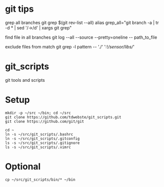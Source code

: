 git tips
=======

grep all branches
git grep <regexp> $(git rev-list --all)
alias grep_all="git branch -a | tr -d \* | sed '/->/d' | xargs git grep"

find file in all branches
git log --all --source --pretty=oneline -- path_to_file

exclude files from match
git grep -l  pattern -- './' ':!*/sensor/libs/*'



git_scripts
===========

git tools and scripts

Setup
====
```
mkdir -p ~/src ~/bin; cd ~/src
git clone https://github.com/tdwebste/git_scripts.git
git clone https://github.com/git/git

cd ~
ln -s ~/src/git_scripts/.bashrc
ln -s ~/src/git_scripts/.gitconfig
ls -s ~/src/git_scripts/.gitignore
ls -s ~/src/git_scripts/.vimrc
```
Optional
==
```
cp ~/src/git_scripts/bin/* ~/bin
```

